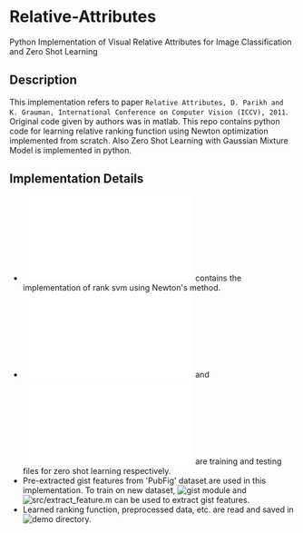 # Relative-Attributes
Python Implementation of Visual Relative Attributes for Image Classification and Zero Shot Learning

## Description
This implementation refers to paper `Relative Attributes, D. Parikh and K. Grauman, International Conference on Computer Vision (ICCV), 2011`. Original code given by authors was in matlab. This repo contains python code for learning relative ranking function using Newton optimization implemented from scratch. Also Zero Shot Learning with Gaussian Mixture Model is implemented in python.

## Implementation Details
- ![src/rank_svm.py](src/rank_svm.py) contains the implementation of rank svm using Newton's method.
- ![src/zero_shot_training.py](src/zero_shot_training.py) and ![src/zero_shot_GMM.py](src/zero_shot_GMM.py) are training and testing files for zero shot learning respectively.
- Pre-extracted gist features from 'PubFig' dataset are used in this implementation. To train on new dataset, ![gist](gist) module and ![src/extract_feature.m](src/extract_feature.m) can be used to extract gist features.
- Learned ranking function, preprocessed data, etc. are read and saved in ![demo](demo) directory.
